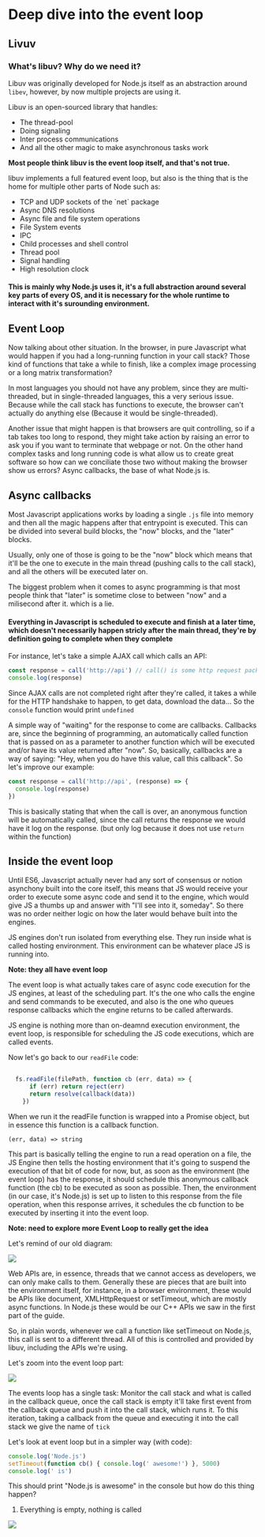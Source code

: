 # Deep dive into the event loop


## Livuv

### What's libuv? Why do we need it?


Libuv was originally developed for Node.js itself as an abstraction around `libev`, however, by now multiple projects are using it.

Libuv is an open-sourced library that handles:

<ul>
  <li>The thread-pool</li>
  <li>Doing signaling</li>
  <li>Inter process communications</li>
  <li>And all the other magic to make asynchronous tasks work</li>
</ul>

<b>Most people think libuv is the event loop itself, and that's not true.</b>

libuv implements a full featured event loop, but also is the thing that is the home for multiple other parts of Node such as:


<ul>
  <li>TCP and UDP sockets of the `net` package</li>
  <li>Async DNS resolutions</li>
  <li>Async file and file system operations</li>
  <li>File System events</li>
  <li>IPC</li>
  <li>Child processes and shell control</li>
  <li>Thread pool</li>
  <li>Signal handling</li>
  <li>High resolution clock</li>
</ul>

<h4>This is mainly why Node.js uses it, it's a full abstraction around several key parts of every OS, and it is necessary for the whole runtime to interact with it's surounding environment.<h4>

## Event Loop
  Now talking about other situation. In the browser, in pure Javascript what would happen if you had a long-running function in your call stack? Those kind of functions that take a while to finish, like a complex image processing or a long matrix transformation?
  
  In most languages you should not have any problem, since they are multi-threaded, but in single-threaded languages, this a very serious issue. Because while the call stack has functions to execute, the browser can't actually do anything else (Because it would be single-threaded).
  
 Another issue that might happen is that browsers are quit controlling, so if a tab takes too long to respond, they might take action by raising an error to ask you if you want to terminate that webpage or not. On the other hand complex tasks and long running code is what allow us to create great software so how can we conciliate those two without making the browser show us errors? Async callbacks, the base of what Node.js is.
  
  
## Async callbacks
  
 Most Javascript applications works by loading a single `.js` file into memory and then all the magic happens after that entrypoint is executed. This can be divided into several build blocks, the "now" blocks, and the "later" blocks.
  
 Usually, only one of those is going to be the "now" block which means that it'll be the one to execute in the main thread (pushing calls to the call stack), and all the others will be executed later on.
  
The biggest problem when it comes to async programming is that most people think that "later" is sometime close to between "now" and a milisecond after it. which is a lie.
  
  <h4>Everything in Javascript is scheduled to execute and finish at a later time, which doesn't necessarily happen stricly after the main thread, they're by definition going to complete when they complete</h4>


For instance, let's take a simple AJAX call which calls an API:
````javascript
const response = call('http://api') // call() is some http request package, like fetch
console.log(response)
````

Since AJAX calls are not completed right after they're called, it takes a while for the HTTP handshake to happen, to get data, download the data...
So the `console` function would print `undefined`

A simple way of "waiting" for the response to come are callbacks. Callbacks are, since the beginning of programming, an automatically called function that is passed on as a parameter to another function which will be executed and/or have its value returned after "now". So, basically, callbacks are a way of saying: "Hey, when you do have this value, call this callback". So let's improve our example:

````javascript
const response = call('http://api', (response) => {
  console.log(response)
})
````

This is basically stating that when the call is over, an anonymous function will be automatically called, since the call returns the response we would have it log on the response. (but only log because it does not use `return` within the function)

## Inside the event loop

Until ES6, Javascript actually never had any sort of consensus or notion asynchony built into the core itself, this means that JS would receive your order to execute some async code and send it to the engine, which would give JS a thumbs up and answer with "I'll see into it, someday". So there was no order neither logic on how the later would behave built into the engines.

JS engines don't run isolated from everything else. They run inside what is called hosting environment. This environment can be whatever place JS is running into.

<b>Note: they all have event loop</b>

The event loop is what actually takes care of async code execution for the JS engines, at least of the scheduling part. It's the one who calls the engine and send commands to be executed, and also is the one who queues response callbacks which the engine returns to be called afterwards.

JS engine is nothing more than on-deamnd execution environment, the event loop, is responsible for scheduling the JS code executions, which are called events.

Now let's go back to our ``readFile`` code:
````javascript 
  
  fs.readFile(filePath, function cb (err, data) => {
      if (err) return reject(err)
      return resolve(callback(data))
    })
````
When we run it the readFile function is wrapped into a Promise object, but in essence this function is a callback function.

````
(err, data) => string
````
This part is basically telling the engine to run a read operation on a file, the JS Engine then tells the hosting environment that it's going to suspend the execution of that bit of code for now, but, as soon as the environment (the event loop) has the response, it should schedule this anonymous callback function (the cb) to be executed as soon as possible. Then, the environment (in our case, it's Node.js) is set up to listen to this response from the file operation, when this response arrives, it schedules the cb function to be executed by inserting it into the event loop.

<b>Note: need to explore more Event Loop to really get the idea</b>


Let's remind of our old diagram:

<img src="https://res.cloudinary.com/practicaldev/image/fetch/s--eVmWSWwq--/c_limit%2Cf_auto%2Cfl_progressive%2Cq_auto%2Cw_880/https://github.com/khaosdoctor/my-notes/raw/master/node/assets/v8-real.png"/>


Web APIs are, in essence, threads that we cannot access as developers, we can only make calls to them. Generally these are pieces that are built into the environment itself, for instance, in a browser environment, these would be APIs like document, XMLHttpRequest or setTimeout, which are mostly async functions. In Node.js these would be our C++ APIs we saw in the first part of the guide.
  
So, in plain words, whenever we call a function like setTimeout on Node.js, this call is sent to a different thread. All of this is controlled and provided by libuv, including the APIs we're using.

Let's zoom into the event loop part:

<img src="https://res.cloudinary.com/practicaldev/image/fetch/s--LjaesHz8--/c_limit%2Cf_auto%2Cfl_progressive%2Cq_auto%2Cw_880/https://github.com/khaosdoctor/my-notes/raw/master/node/assets/event-loop.png" />

The events loop has a single task: Monitor the call stack and what is called in the callback queue, once the call stack is empty it'll take first event from the callback queue and push it into the call stack, which runs it. To this iteration, taking a callback from the queue and executing it into the call stack we give the name of ``tick``


Let's look at event loop but in a simpler way (with code):

```javascript 
console.log('Node.js')
setTimeout(function cb() { console.log(' awesome!') }, 5000)
console.log(' is')
```

This should print "Node.js is awesome" in the console but how do this thing happen?

1. Everything is empty, nothing is called

<img src="https://res.cloudinary.com/practicaldev/image/fetch/s--OydeTeFL--/c_limit%2Cf_auto%2Cfl_progressive%2Cq_auto%2Cw_880/https://github.com/khaosdoctor/my-notes/raw/master/node/assets/el-0.png"/>
